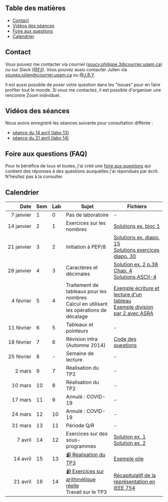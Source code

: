 ## Table des matières

- [Contact](#contact)
- [Vidéos des séances](#videos)
- [Foire aux questions](#faq)
- [Calendrier](#calendrier)

## Contact <a name="contact"></a>

Vous pouvez me contacter via courriel (soucy.philippe.3@courrier.uqam.ca) ou sur Slack ([@Fil](https://ageei-uqam.slack.com)). Vous pouvez aussi contacter Julien via younes.julien@courrier.uqam.ca ou [@J.R.Y](https://ageei-uqam.slack.com).

Il est aussi possible de poser votre question dans les "Issues" pour en faire profiter tout le monde.
Si vous me contactez, il est possible d'organiser une rencontre Zoom individuel.

## Vidéos des séances <a name="videos"></a>

Nous avons enregistré les séances suivante pour consultation différée :
- [séance du 14 avril (labo 13)](https://www.dropbox.com/s/zcy7dvx7gcsq8y6/Enregistrement_labo13.mp4)
- [séance du 21 avril (labo 14)](https://www.dropbox.com/s/dapwl4jfyg9p7q7/zoom_0.mp4)

## Foire aux questions (FAQ) <a name="faq"></a>

Pour le bénéfice de tous et toutes, j'ai créé une [foire aux questions](FAQ.md) qui contient des réponses à des questions auxquelles j'ai répondues par écrit. N'hésitez pas à la consulter.

## Calendrier <a name="calendrier"></a>

| Date | Sem | Lab | Sujet | Fichiers |
| ---: | --- | --- | ----- | -------- |
| 7&nbsp;janvier  | 1 | 0 | Pas de laboratoire | - |
| 14&nbsp;janvier | 2 | 1 | Exercices sur les nombres | [Solutions ex. bloc 1](labo1/lab1_bloc_sol.pdf) |
| 21&nbsp;janvier | 3 | 2 | Initiation à PEP/8 | [Solutions ex. diapo. 15](labo2/p15.pep) <br> [Solutions exercices diapo. 30](labo2/p16.pep) |
| 28&nbsp;janvier | 4 | 3 | Caractères et décimales | [Solution ex. 2 p.38 Chap. 4](labo3/ex2-p38-assembleur.pep)<br> [Solutions ASCII-4](labo3/ascii-4.txt) |
| 4&nbsp;février | 5 | 4 | Traitement de tableaux pour les nombres <br> Calcul en utilisant les opérations de décalage | [Exemple écriture et lecture d'un tableau](labo4/tab.pep) <br> [Exemple division par 2 avec ASRA](labo4/div3.pep) |
| 11&nbsp;février | 6 | 5 | Tableaux et pointeurs | - |
| 18&nbsp;février | 7 | 6 | Révision intra (Automne 2014) | [Code des questions](labo6) |
| 25&nbsp;février | 8 | - | Semaine de lecture | - |
| 2&nbsp;mars | 9 | 7 | Réalisation du TP2 | - |
| 10&nbsp;mars | 10 | 8 | Réalisation du TP2 | - |
| 17&nbsp;mars | 11 | 9 | Annulé : COVID-19 | - |
| 24&nbsp;mars | 12 | 10 | Annulé : COVID-19 | - |
| 31&nbsp;mars | 13 | 11 | Période Q/R | - |
| 7&nbsp;avril | 14 | 12 | Exercices sur des sous-programmes | [Solution ex. 1](labo12/ex1.pep)<br> [Solution ex. 2](labo12/ex2.pep) |
| 14&nbsp;avril | 15 | 13 | [📹 Réalisation du TP3](https://www.dropbox.com/s/zcy7dvx7gcsq8y6/Enregistrement_labo13.mp4) | [Exemple pile](labo13/Exemple_pile.pep) |
| 21&nbsp;avril | 16 | 14 | [📹 Exercices sur arithmétique réelle](https://www.dropbox.com/s/dapwl4jfyg9p7q7/zoom_0.mp4) <br> Travail sur le TP3 | [Récapitulatif de la représentation en IEEE 754](labo14/IEEE754_Exemple.md) | |
